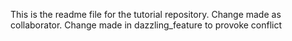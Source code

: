 This is the readme file for the tutorial repository.
Change made as collaborator.
Change made in dazzling_feature to provoke conflict
